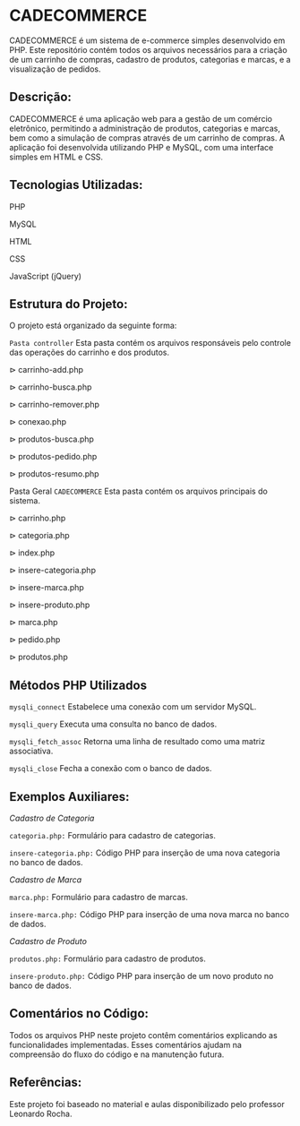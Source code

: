 # CADECOMMERCE

CADECOMMERCE é um sistema de e-commerce simples desenvolvido em PHP. Este repositório contém todos os arquivos necessários para a criação de um carrinho de compras, cadastro de produtos, 
categorias e marcas, e a visualização de pedidos.

## Descrição:
CADECOMMERCE é uma aplicação web para a gestão de um comércio eletrônico, permitindo a administração de produtos, categorias e marcas, bem como a simulação de compras através de um carrinho de compras. A aplicação foi desenvolvida utilizando PHP e MySQL, com uma interface simples em HTML e CSS.

## Tecnologias Utilizadas:
PHP

MySQL

HTML

CSS

JavaScript (jQuery)

## Estrutura do Projeto:
O projeto está organizado da seguinte forma:

`Pasta controller`
Esta pasta contém os arquivos responsáveis pelo controle das operações do carrinho e dos produtos.

⊳ carrinho-add.php

⊳ carrinho-busca.php

⊳ carrinho-remover.php

⊳ conexao.php

⊳ produtos-busca.php

⊳ produtos-pedido.php

⊳ produtos-resumo.php

Pasta Geral `CADECOMMERCE`
Esta pasta contém os arquivos principais do sistema.

⊳ carrinho.php

⊳ categoria.php

⊳ index.php

⊳ insere-categoria.php

⊳ insere-marca.php

⊳ insere-produto.php

⊳ marca.php

⊳ pedido.php

⊳ produtos.php

## Métodos PHP Utilizados

`mysqli_connect`
Estabelece uma conexão com um servidor MySQL.

`mysqli_query`
Executa uma consulta no banco de dados.

`mysqli_fetch_assoc`
Retorna uma linha de resultado como uma matriz associativa.

`mysqli_close`
Fecha a conexão com o banco de dados.

## Exemplos Auxiliares:

_Cadastro de Categoria_

`categoria.php:` Formulário para cadastro de categorias.

`insere-categoria.php:` Código PHP para inserção de uma nova categoria no banco de dados.

_Cadastro de Marca_

`marca.php:` Formulário para cadastro de marcas.

`insere-marca.php:` Código PHP para inserção de uma nova marca no banco de dados.

_Cadastro de Produto_

`produtos.php:` Formulário para cadastro de produtos.

`insere-produto.php:` Código PHP para inserção de um novo produto no banco de dados.

## Comentários no Código:

Todos os arquivos PHP neste projeto contêm comentários explicando as funcionalidades implementadas. Esses comentários ajudam na compreensão do fluxo do código e na manutenção futura.

## Referências:

Este projeto foi baseado no material e aulas disponibilizado pelo professor Leonardo Rocha.
